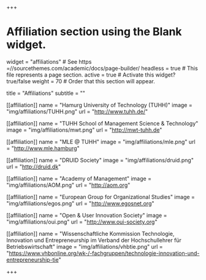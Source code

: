 +++
# Affiliation section using the Blank widget.
widget = "affiliations"  # See https =//sourcethemes.com/academic/docs/page-builder/
headless = true  # This file represents a page section.
active = true  # Activate this widget? true/false
weight = 70  # Order that this section will appear.

title = "Affiliations"
subtitle = ""

[[affiliation]]
  name = "Hamurg University of Technology (TUHH)"
  image = "img/affiliations/TUHH.png"
  url = "http://www.tuhh.de/"

[[affiliation]]
  name = "TUHH School of Management Science & Technology"
  image = "img/affiliations/mwt.png"
  url = "http://mwt-tuhh.de"

[[affiliation]]
  name = "MLE @ TUHH"
  image = "img/affiliations/mle.png"
  url = "http://www.mle.hamburg"

[[affiliation]]
  name = "DRUID Society"
  image = "img/affiliations/druid.png"
  url = "http://druid.dk"

[[affiliation]]
  name = "Academy of Management"
  image = "img/affiliations/AOM.png"
  url = "http://aom.org"

[[affiliation]]
  name = "European Group for Organizational Studies"
  image = "img/affiliations/egos.png"
  url = "http://www.egosnet.org"

[[affiliation]]
  name = "Open & User Innovation Society"
  image = "img/affiliations/oui.png"
  url = "http://www.oui-society.org"

[[affiliation]]
  name = "Wissenschaftliche Kommission Technologie, Innovation und Entrepreneurship im Verband der Hochschullehrer für Betriebswirtschaft"
  image = "img/affiliations/vhbtie.png"
  url = "https://www.vhbonline.org/wk-/-fachgruppen/technologie-innovation-und-entrepreneurship-tie"

+++


